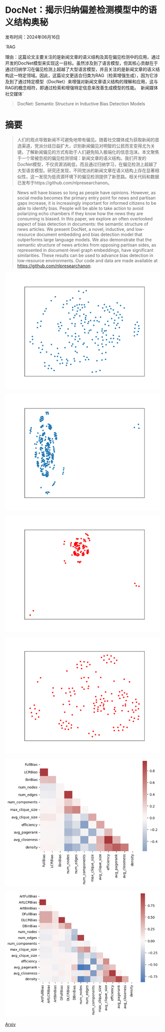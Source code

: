# DocNet：揭示归纳偏差检测模型中的语义结构奥秘

发布时间：2024年06月16日

`RAG

理由：这篇论文主要关注的是新闻文章的语义结构及其在偏见检测中的应用，通过开发的DocNet模型来实现这一目标。虽然涉及到了语言模型，但其核心贡献在于通过归纳学习在偏见检测上超越了大型语言模型，并且关注的是新闻文章的语义结构这一特定领域。因此，这篇论文更适合归类为RAG（检索增强生成），因为它涉及到了通过特定模型（DocNet）来增强对新闻文章语义结构的理解和应用，这与RAG的概念相符，即通过检索和增强特定信息来改善生成模型的性能。` `新闻媒体` `社交媒体`

> DocNet: Semantic Structure in Inductive Bias Detection Models

# 摘要

> 人们的观点导致新闻不可避免地带有偏见。随着社交媒体成为获取新闻的首选渠道，党派分歧日益扩大，识别新闻偏见对明智的公民而言变得尤为关键。了解新闻偏见的方式有助于人们避免陷入极端化的信息泡沫。本文聚焦于一个常被忽视的偏见检测领域：新闻文章的语义结构。我们开发的DocNet模型，不仅资源消耗低，而且通过归纳学习，在偏见检测上超越了大型语言模型。研究还发现，不同党派的新闻文章在语义结构上存在显著相似性，这一发现为低资源环境下的偏见检测提供了新思路。相关代码和数据已发布于https://github.com/nlpresearchanon。

> News will have biases so long as people have opinions. However, as social media becomes the primary entry point for news and partisan gaps increase, it is increasingly important for informed citizens to be able to identify bias. People will be able to take action to avoid polarizing echo chambers if they know how the news they are consuming is biased. In this paper, we explore an often overlooked aspect of bias detection in documents: the semantic structure of news articles. We present DocNet, a novel, inductive, and low-resource document embedding and bias detection model that outperforms large language models. We also demonstrate that the semantic structure of news articles from opposing partisan sides, as represented in document-level graph embeddings, have significant similarities. These results can be used to advance bias detection in low-resource environments. Our code and data are made available at https://github.com/nlpresearchanon.

![DocNet：揭示归纳偏差检测模型中的语义结构奥秘](../../../paper_images/2406.10965/basil_domain_graph_nytime_correct.png)

![DocNet：揭示归纳偏差检测模型中的语义结构奥秘](../../../paper_images/2406.10965/basil_domain_graph_fox_correct.png)

![DocNet：揭示归纳偏差检测模型中的语义结构奥秘](../../../paper_images/2406.10965/basil_domain_graph_nytime_incorrect.png)

![DocNet：揭示归纳偏差检测模型中的语义结构奥秘](../../../paper_images/2406.10965/basil_domain_graph_huf_incorrect.png)

![DocNet：揭示归纳偏差检测模型中的语义结构奥秘](../../../paper_images/2406.10965/graph_corr_plot.png)

![DocNet：揭示归纳偏差检测模型中的语义结构奥秘](../../../paper_images/2406.10965/graph_corr_plot_basil.png)

[Arxiv](https://arxiv.org/abs/2406.10965)